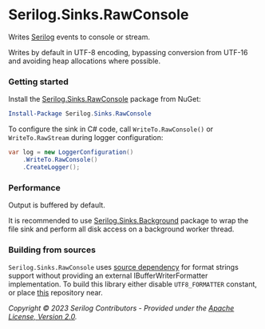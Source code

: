 # Serilog.Sinks.RawConsole

Writes [Serilog](https://serilog.net) events to console or stream.

Writes by default in UTF-8 encoding, bypassing conversion from UTF-16 and avoiding heap allocations where possible.

### Getting started

Install the [Serilog.Sinks.RawConsole](https://www.nuget.org/packages/Serilog.Sinks.RawConsole/) package from NuGet:

```powershell
Install-Package Serilog.Sinks.RawConsole
```

To configure the sink in C# code, call `WriteTo.RawConsole()` or `WriteTo.RawStream` during logger configuration:

```csharp
var log = new LoggerConfiguration()
    .WriteTo.RawConsole()
    .CreateLogger();
```


### Performance

Output is buffered by default.

It is recommended to use [Serilog.Sinks.Background](https://github.com/epeshk/serilog-sinks-background) package to wrap the file sink and perform all disk access on a background worker thread.


### Building from sources

`Serilog.Sinks.RawConsole` uses [source dependency](https://github.com/epeshk/serilog-utf8-commons) for format strings support without providing an external IBufferWriterFormatter implementation. To build this library either disable `UTF8_FORMATTER` constant, or place [this](https://github.com/epeshk/serilog-utf8-commons) repository near.

_Copyright &copy; 2023 Serilog Contributors - Provided under the [Apache License, Version 2.0](http://apache.org/licenses/LICENSE-2.0.html)._
